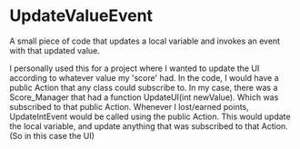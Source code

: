 # UpdateValueEvent
A small piece of code that updates a local variable and invokes an event with that updated value.


I personally used this for a project where I wanted to update the UI according to whatever value my 'score' had.
In the code, I would have a public Action that any class could subscribe to. 
In my case, there was a Score_Manager that had a function UpdateUI(int newValue). Which was subscribed
to that public Action. Whenever I lost/earned points, UpdateIntEvent would be called using the public Action.
This would update the local variable, and update anything that was subscribed to that Action. (So in this case the UI)
